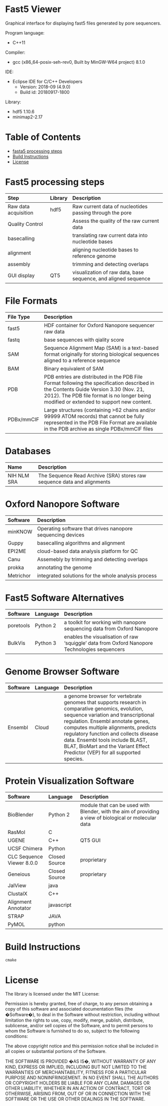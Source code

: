 # Fast5 Viewer
Graphical interface for displaying fast5 files generated by pore sequencers.

Program language: 
* C++11

Compiler: 
* gcc (x86_64-posix-seh-rev0, Built by MinGW-W64 project) 8.1.0

IDE: 
* Eclipse IDE for C/C++ Developers
	* Version: 2018-09 (4.9.0)
	* Build id: 20180917-1800

Library: 
* hdf5 1.10.6
* minimap2-2.17

# Table of Contents

<!--ts-->
   * [fasta5 processing steps](#fasta5-processing-steps)
   * [Build Instructions](#build-instructions)
   * [License](#license)
<!--te-->

# Fast5 processing steps
| Step				| Library					| Description |
| :---					| :---						| :-- |
| Raw data acquisition			| hdf5 | Raw current data of nucleotides passing through the pore |
| Quality Control			|  				| Assess the quality of the raw current data |
| basecalling | | translating raw current data into nucleotide bases |
| alignment | | aligning nucleotide bases to reference genome |
| assembly | | trimming and detecting overlaps |
| GUI display | QT5 | visualization of raw data, base sequence, and aligned sequence |

# File Formats
| File Type				| Description					|
| :---					| :---						|
| fast5			| HDF container for Oxford Nanopore sequencer raw data |
| fastq			| base sequences with qiality score |
| SAM			| Sequence Alignment Map (SAM) is a text-based format originally for storing biological sequences aligned to a reference sequence |
| BAM			| Binary equivalent of SAM |
| PDB | PDB entries are distributed in the PDB File Format following the specification described in the Contents Guide Version 3.30 (Nov. 21, 2012). The PDB file format is no longer being modified or extended to support new content. |
| PDBx/mmCIF | Large structures (containing >62 chains and/or 99999 ATOM records) that cannot be fully represented in the PDB File Format are available in the PDB archive as single PDBx/mmCIF files |

# Databases
| Name			| Description
| :---					| :---						|
| NIH NLM SRA			| The Sequence Read Archive (SRA) stores raw sequence data and alignments	|

# Oxford Nanopore Software
| Software				| Description					|
| :---					| :---						|
| minKNOW			| Operating software that drives nanopore sequencing devices |
| Guppy			| basecalling algorithms and alignment |
| EPI2ME | cloud-based data analysis platform for QC |
| Canu | Assemebly by trimming and detecting overlaps |
| prokka | annotating the genome |
| Metrichor | integrated solutions for the whole analysis process |

# Fast5 Software Alternatives
| Software				| Language | Description					|
| :---					| :---	| :---					|
| poretools			| Python 2 | a toolkit for working with nanopore sequencing data from Oxford Nanopore |
| BulkVis			| Python 3 | enables the visualisation of raw ‘squiggle’ data from Oxford Nanopore Technologies sequencers |

# Genome Browser Software
| Software				| Language | Description					|
| :---					| :---	| :---					|
| Ensembl			| Cloud | a genome browser for vertebrate genomes that supports research in comparative genomics, evolution, sequence variation and transcriptional regulation. Ensembl annotate genes, computes multiple alignments, predicts regulatory function and collects disease data. Ensembl tools include BLAST, BLAT, BioMart and the Variant Effect Predictor (VEP) for all supported species. |

# Protein Visualization Software
| Software				| Language | Description					|
| :---					| :---	| :---					|
| BioBlender			| Python 2 | module that can be used with Blender, with the aim of providing a view of biological or molecular data |
| RasMol | C | |
| UGENE | C++ | QT5 GUI |
| UCSF Chimera | Python | |
| CLC Sequence Viewer 8.0.0 | Closed Source | proprietary |
| Geneious | Closed Source | proprietary |
| JalView | java | |
| ClustalX | C++ | |
| Alignment Annotator | javascript | |
| STRAP | JAVA | |
| PyMOL | python | |

# Build Instructions

```shell
cmake
```

# License
The library is licensed under the MIT License: <BR>

Permission is hereby granted, free of charge, to any person obtaining a copy of this software and associated documentation files (the �Software�), to deal in the Software without restriction, including without limitation the rights to use, copy, modify, merge, publish, distribute, sublicense, and/or sell copies of the Software, and to permit persons to whom the Software is furnished to do so, subject to the following conditions:

The above copyright notice and this permission notice shall be included in all copies or substantial portions of the Software.

THE SOFTWARE IS PROVIDED �AS IS�, WITHOUT WARRANTY OF ANY KIND, EXPRESS OR IMPLIED, INCLUDING BUT NOT LIMITED TO THE WARRANTIES OF MERCHANTABILITY, FITNESS FOR A PARTICULAR PURPOSE AND NONINFRINGEMENT. IN NO EVENT SHALL THE AUTHORS OR COPYRIGHT HOLDERS BE LIABLE FOR ANY CLAIM, DAMAGES OR OTHER LIABILITY, WHETHER IN AN ACTION OF CONTRACT, TORT OR OTHERWISE, ARISING FROM, OUT OF OR IN CONNECTION WITH THE SOFTWARE OR THE USE OR OTHER DEALINGS IN THE SOFTWARE.
